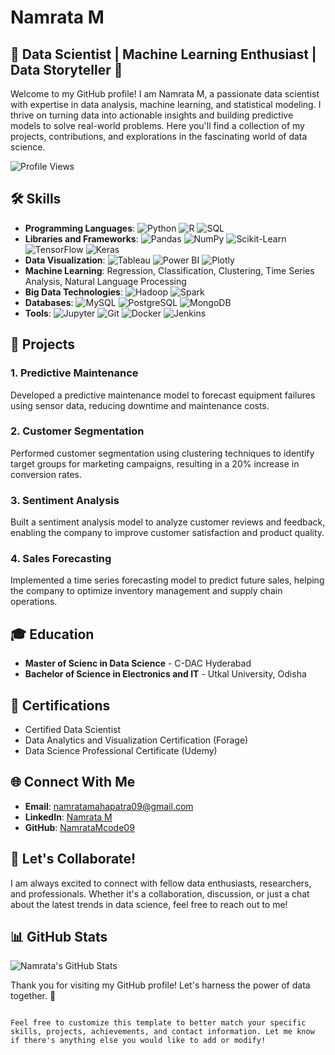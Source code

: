 # Namrata M

## 🌟 Data Scientist | Machine Learning Enthusiast | Data Storyteller 🌟

Welcome to my GitHub profile! I am Namrata M, a passionate data scientist with expertise in data analysis, machine learning, and statistical modeling. I thrive on turning data into actionable insights and building predictive models to solve real-world problems. Here you'll find a collection of my projects, contributions, and explorations in the fascinating world of data science.

![Profile Views](https://komarev.com/ghpvc/?username=NamrataMcode09&color=blueviolet)

## 🛠️ Skills

- **Programming Languages**: ![Python](https://img.shields.io/badge/-Python-3776AB?style=flat&logo=python&logoColor=white) ![R](https://img.shields.io/badge/-R-276DC3?style=flat&logo=r&logoColor=white) ![SQL](https://img.shields.io/badge/-SQL-4479A1?style=flat&logo=postgresql&logoColor=white)
- **Libraries and Frameworks**: ![Pandas](https://img.shields.io/badge/-Pandas-150458?style=flat&logo=pandas&logoColor=white) ![NumPy](https://img.shields.io/badge/-NumPy-013243?style=flat&logo=numpy&logoColor=white) ![Scikit-Learn](https://img.shields.io/badge/-Scikit--Learn-F7931E?style=flat&logo=scikit-learn&logoColor=white) ![TensorFlow](https://img.shields.io/badge/-TensorFlow-FF6F00?style=flat&logo=tensorflow&logoColor=white) ![Keras](https://img.shields.io/badge/-Keras-D00000?style=flat&logo=keras&logoColor=white)
- **Data Visualization**: ![Tableau](https://img.shields.io/badge/-Tableau-E97627?style=flat&logo=tableau&logoColor=white) ![Power BI](https://img.shields.io/badge/-Power%20BI-F2C811?style=flat&logo=power-bi&logoColor=black) ![Plotly](https://img.shields.io/badge/-Plotly-3F4F75?style=flat&logo=plotly&logoColor=white)
- **Machine Learning**: Regression, Classification, Clustering, Time Series Analysis, Natural Language Processing
- **Big Data Technologies**: ![Hadoop](https://img.shields.io/badge/-Hadoop-66CCFF?style=flat&logo=apache-hadoop&logoColor=black) ![Spark](https://img.shields.io/badge/-Spark-E25A1C?style=flat&logo=apache-spark&logoColor=white)
- **Databases**: ![MySQL](https://img.shields.io/badge/-MySQL-4479A1?style=flat&logo=mysql&logoColor=white) ![PostgreSQL](https://img.shields.io/badge/-PostgreSQL-336791?style=flat&logo=postgresql&logoColor=white) ![MongoDB](https://img.shields.io/badge/-MongoDB-47A248?style=flat&logo=mongodb&logoColor=white)
- **Tools**: ![Jupyter](https://img.shields.io/badge/-Jupyter-F37626?style=flat&logo=jupyter&logoColor=white) ![Git](https://img.shields.io/badge/-Git-F05032?style=flat&logo=git&logoColor=white) ![Docker](https://img.shields.io/badge/-Docker-2496ED?style=flat&logo=docker&logoColor=white) ![Jenkins](https://img.shields.io/badge/-Jenkins-D24939?style=flat&logo=jenkins&logoColor=white)

## 🚀 Projects

### 1. Predictive Maintenance
Developed a predictive maintenance model to forecast equipment failures using sensor data, reducing downtime and maintenance costs.

### 2. Customer Segmentation
Performed customer segmentation using clustering techniques to identify target groups for marketing campaigns, resulting in a 20% increase in conversion rates.

### 3. Sentiment Analysis
Built a sentiment analysis model to analyze customer reviews and feedback, enabling the company to improve customer satisfaction and product quality.

### 4. Sales Forecasting
Implemented a time series forecasting model to predict future sales, helping the company to optimize inventory management and supply chain operations.

## 🎓 Education

- **Master of Scienc in Data Science** - C-DAC Hyderabad
- **Bachelor of Science in Electronics and IT** - Utkal University, Odisha

## 📜 Certifications

-  Certified Data Scientist
-  Data Analytics and Visualization Certification (Forage)
-  Data Science Professional Certificate (Udemy)


## 🌐 Connect With Me

- **Email**: namratamahapatra09@gmail.com
- **LinkedIn**: [Namrata M](www.linkedin.com/in/namrata-mahapatra-14268b227)
- **GitHub**: [NamrataMcode09](https://github.com/NamrataMcode09)

## 💬 Let's Collaborate!

I am always excited to connect with fellow data enthusiasts, researchers, and professionals. Whether it's a collaboration, discussion, or just a chat about the latest trends in data science, feel free to reach out to me!

## 📊 GitHub Stats

![Namrata's GitHub Stats](https://github-readme-stats.vercel.app/api?username=NamrataMcode09&show_icons=true&theme=radical)


Thank you for visiting my GitHub profile! Let's harness the power of data together. 🚀
```

Feel free to customize this template to better match your specific skills, projects, achievements, and contact information. Let me know if there's anything else you would like to add or modify!
